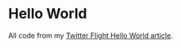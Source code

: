 # Hello World

All code from my [Twitter Flight Hello World article](http://www.ajostrow.me/thoughts/twitter-flight-hello-world). 
